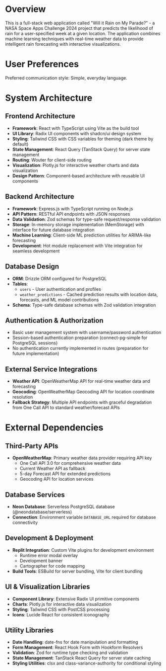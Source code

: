 # Overview

This is a full-stack web application called "Will it Rain on My Parade?" - a NASA Space Apps Challenge 2024 project that predicts the likelihood of rain for a user-specified week at a given location. The application combines machine learning techniques with real-time weather data to provide intelligent rain forecasting with interactive visualizations.

# User Preferences

Preferred communication style: Simple, everyday language.

# System Architecture

## Frontend Architecture
- **Framework**: React with TypeScript using Vite as the build tool
- **UI Library**: Radix UI components with shadcn/ui design system
- **Styling**: Tailwind CSS with CSS variables for theming (dark theme by default)
- **State Management**: React Query (TanStack Query) for server state management
- **Routing**: Wouter for client-side routing
- **Visualization**: Plotly.js for interactive weather charts and data visualization
- **Design Pattern**: Component-based architecture with reusable UI components

## Backend Architecture
- **Framework**: Express.js with TypeScript running on Node.js
- **API Pattern**: RESTful API endpoints with JSON responses
- **Data Validation**: Zod schemas for type-safe request/response validation
- **Storage**: In-memory storage implementation (MemStorage) with interface for future database integration
- **Machine Learning**: Client-side ML prediction utilities for ARIMA-like forecasting
- **Development**: Hot module replacement with Vite integration for seamless development

## Database Design
- **ORM**: Drizzle ORM configured for PostgreSQL
- **Tables**: 
  - `users` - User authentication and profiles
  - `weather_predictions` - Cached prediction results with location data, forecasts, and ML model contributions
- **Schema**: Type-safe database schemas with Zod validation integration

## Authentication & Authorization
- Basic user management system with username/password authentication
- Session-based authentication preparation (connect-pg-simple for PostgreSQL sessions)
- No authentication currently implemented in routes (preparation for future implementation)

## External Service Integrations
- **Weather API**: OpenWeatherMap API for real-time weather data and forecasting
- **Geocoding**: OpenWeatherMap Geocoding API for location coordinate resolution
- **Fallback Strategy**: Multiple API endpoints with graceful degradation from One Call API to standard weather/forecast APIs

# External Dependencies

## Third-Party APIs
- **OpenWeatherMap**: Primary weather data provider requiring API key
  - One Call API 3.0 for comprehensive weather data
  - Current Weather API as fallback
  - 5-day Forecast API for extended predictions
  - Geocoding API for location services

## Database Services
- **Neon Database**: Serverless PostgreSQL database (@neondatabase/serverless)
- **Connection**: Environment variable `DATABASE_URL` required for database connectivity

## Development & Deployment
- **Replit Integration**: Custom Vite plugins for development environment
  - Runtime error modal overlay
  - Development banner
  - Cartographer for code mapping
- **Build Tools**: ESBuild for server bundling, Vite for client bundling

## UI & Visualization Libraries
- **Component Library**: Extensive Radix UI primitive components
- **Charts**: Plotly.js for interactive data visualization
- **Styling**: Tailwind CSS with PostCSS processing
- **Icons**: Lucide React for consistent iconography

## Utility Libraries
- **Date Handling**: date-fns for date manipulation and formatting
- **Form Management**: React Hook Form with Hookform Resolvers
- **Validation**: Zod for runtime type checking and validation
- **State Management**: TanStack React Query for server state caching
- **Styling Utilities**: clsx and class-variance-authority for conditional styling